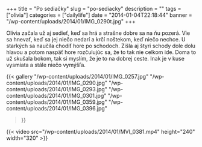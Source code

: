 +++
title = "Po sediačky"
slug = "po-sediacky"
description = ""
tags = ["olivia"]
categories = ["dailylife"]
date = "2014-01-04T22:18:44"
banner = "/wp-content/uploads/2014/01/IMG_0290t.jpg"
+++

Olivia začala už aj sedieť, keď sa hrá a strašne dobre sa na ňu pozerá. Vie sa hnevať, keď sa jej niečo nedarí a krčí noštekom, keď niečo
nechce. U starkých sa naučila chodiť hore po schodoch. Zišla aj štyri schody dole dolu hlavou a
potom naspäť hore rozčulujúc sa, že to tak nie celkom ide. Doma to už skušala bokom, tak si myslím,
že je to na dobrej ceste. Inak je v kuse vysmiata a stále niečo vymýšľa.

{{< gallery
    "/wp-content/uploads/2014/01/IMG_0257.jpg"
    "/wp-content/uploads/2014/01/IMG_0290.jpg"
    "/wp-content/uploads/2014/01/IMG_0293.jpg"
    "/wp-content/uploads/2014/01/IMG_0301.jpg"
    "/wp-content/uploads/2014/01/IMG_0359.jpg"
    "/wp-content/uploads/2014/01/IMG_0396.jpg"
>}}

{{< video src="/wp-content/uploads/2014/01/MVI_0381.mp4" height="240" width="320" >}}

